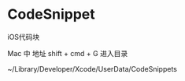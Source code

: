 # CodeSnippet
iOS代码块

Mac 中 地址 shift + cmd + G 进入目录

~/Library/Developer/Xcode/UserData/CodeSnippets



